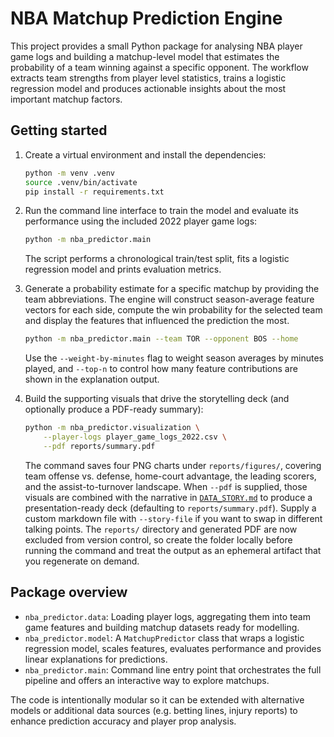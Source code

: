# NBA Matchup Prediction Engine

This project provides a small Python package for analysing NBA player game logs
and building a matchup-level model that estimates the probability of a team
winning against a specific opponent. The workflow extracts team strengths from
player level statistics, trains a logistic regression model and produces
actionable insights about the most important matchup factors.

## Getting started

1. Create a virtual environment and install the dependencies:

   ```bash
   python -m venv .venv
   source .venv/bin/activate
   pip install -r requirements.txt
   ```

2. Run the command line interface to train the model and evaluate its
   performance using the included 2022 player game logs:

   ```bash
   python -m nba_predictor.main
   ```

   The script performs a chronological train/test split, fits a logistic
   regression model and prints evaluation metrics.

3. Generate a probability estimate for a specific matchup by providing the team
   abbreviations. The engine will construct season-average feature vectors for
   each side, compute the win probability for the selected team and display the
   features that influenced the prediction the most.

   ```bash
   python -m nba_predictor.main --team TOR --opponent BOS --home
   ```

   Use the `--weight-by-minutes` flag to weight season averages by minutes
   played, and `--top-n` to control how many feature contributions are shown in
   the explanation output.

4. Build the supporting visuals that drive the storytelling deck (and optionally
   produce a PDF-ready summary):

   ```bash
   python -m nba_predictor.visualization \
       --player-logs player_game_logs_2022.csv \
       --pdf reports/summary.pdf
   ```

   The command saves four PNG charts under `reports/figures/`, covering team
   offense vs. defense, home-court advantage, the leading scorers, and the
   assist-to-turnover landscape. When `--pdf` is supplied, those visuals are
   combined with the narrative in [`DATA_STORY.md`](DATA_STORY.md) to produce a
   presentation-ready deck (defaulting to `reports/summary.pdf`). Supply a
   custom markdown file with `--story-file` if you want to swap in different
   talking points. The `reports/` directory and generated PDF are now excluded
   from version control, so create the folder locally before running the
   command and treat the output as an ephemeral artifact that you regenerate on
   demand.

## Package overview

- `nba_predictor.data`: Loading player logs, aggregating them into team game
  features and building matchup datasets ready for modelling.
- `nba_predictor.model`: A `MatchupPredictor` class that wraps a logistic
  regression model, scales features, evaluates performance and provides linear
  explanations for predictions.
- `nba_predictor.main`: Command line entry point that orchestrates the full
  pipeline and offers an interactive way to explore matchups.

The code is intentionally modular so it can be extended with alternative models
or additional data sources (e.g. betting lines, injury reports) to enhance
prediction accuracy and player prop analysis.
